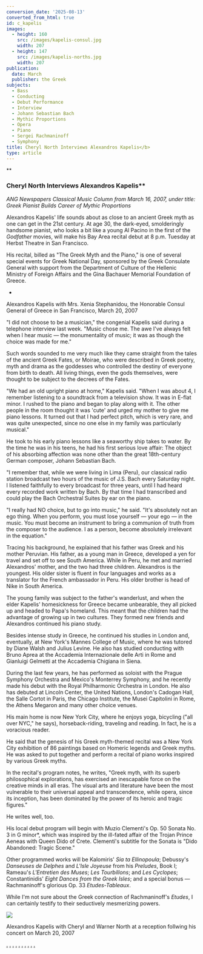 ```yaml
---
conversion_date: '2025-08-13'
converted_from_html: true
id: c_kapelis
images:
  - height: 160
    src: /images/kapelis-consul.jpg
    width: 207
  - height: 147
    src: /images/kapelis-norths.jpg
    width: 207
publication:
  date: March
  publisher: the Greek
subjects:
  - Bass
  - Conducting
  - Debut Performance
  - Interview
  - Johann Sebastian Bach
  - Mythic Proportions
  - Opera
  - Piano
  - Sergei Rachmaninoff
  - Symphony
title: Cheryl North Interviews Alexandros Kapelis</b>
type: article
---
```


**
### Cheryl North Interviews Alexandros Kapelis**

*ANG Newspapers Classical Music
 Column from March 16, 2007, under title: Greek Pianist Builds Career of Mythic Proportions*

Alexandros Kapelis' life sounds about as close to an ancient Greek myth as one can get in the 21st century. At age 30, the dark-eyed, smolderingly handsome pianist, who looks a bit like a young Al Pacino in the first of the *Godfather* movies, will make his Bay Area recital debut at 8 p.m. Tuesday at Herbst Theatre in San Francisco.

 His recital, billed as "The Greek Myth and the Piano," is one of several special events for Greek National Day, sponsored by the Greek Consulate General with support from the Department of Culture of the Hellenic Ministry of Foreign Affairs and the Gina Bachauer Memorial Foundation of Greece.

*

Alexandros Kapelis with Mrs. Xenia Stephanidou, the Honorable
Consul General of Greece in San Francisco, March 20, 2007

 "I did not choose to be a musician," the congenial Kapelis said during a telephone interview last week. "Music chose me. The awe I've always felt when I hear music — the monumentality of music; it was as though the choice was made for me."

 Such words sounded to me very much like they came straight from the tales of the ancient Greek Fates, or Moirae, who were described in Greek poetry, myth and drama as the goddesses who controlled the destiny of everyone from birth to death. All living things, even the gods themselves, were thought to be subject to the decrees of the Fates.

 "We had an old upright piano at home," Kapelis said. "When I was about 4, I remember listening to a soundtrack from a television show. It was in E-flat minor. I rushed to the piano and began to play along with it. The other people in the room thought it was 'cute' and urged my mother to give me piano lessons. It turned out that I had perfect pitch, which is very rare, and was quite unexpected, since no one else in my family was particularly musical."

 He took to his early piano lessons like a seaworthy ship takes to water. By the time he was in his teens, he had his first serious love affair: The object of his absorbing affection was none other than the great 18th-century German composer, Johann Sebastian Bach.

 "I remember that, while we were living in Lima (Peru), our classical radio station broadcast two hours of the music of J.S. Bach every Saturday night. I listened faithfully to every broadcast for three years, until I had heard every recorded work written by Bach. By that time I had transcribed and could play the Bach Orchestral Suites by ear on the piano.

 "I really had NO choice, but to go into music," he said. "It's absolutely not an ego thing. When you perform, you must lose yourself — your ego — in the music. You must become an instrument to bring a communion of truth from the composer to the audience. I as a person, become absolutely irrelevant in the equation."

 Tracing his background, he explained that his father was Greek and his mother Peruvian. His father, as a young man in Greece, developed a yen for travel and set off to see South America. While in Peru, he met and married Alexandros' mother, and the two had three children. Alexandros is the youngest. His older sister is fluent in four languages and works as a translator for the French ambassador in Peru. His older brother is head of Nike in South America.

 The young family was subject to the father's wanderlust, and when the elder Kapelis' homesickness for Greece became unbearable, they all picked up and headed to Papa's homeland. This meant that the children had the advantage of growing up in two cultures. They formed new friends and Alexandros continued his piano study.

 Besides intense study in Greece, he continued his studies in London and, eventually, at New York's Mannes College of Music, where he was tutored by Diane Walsh and Julius Levine. He also has studied conducting with Bruno Aprea at the Accademia Internazionale delle Arti in Rome and Gianluigi Gelmetti at the Accademia Chigiana in Siena.

 During the last few years, he has performed as soloist with the Prague Symphony Orchestra and Mexico's Monterrey Symphony, and he recently made his debut with the Royal Philharmonic Orchestra in London. He also has debuted at Lincoln Center, the United Nations, London's Cadogan Hall, the Salle Cortot in Paris, the Chicago Institute, the Musei Capitolini in Rome, the Athens Megaron and many other choice venues.

 His main home is now New York City, where he enjoys yoga, bicycling ("all over NYC," he says), horseback-riding, traveling and reading. In fact, he is a voracious reader.

 He said that the genesis of his Greek myth-themed recital was a New York City exhibition of 86 paintings based on Homeric legends and Greek myths. He was asked to put together and perform a recital of piano works inspired by various Greek myths.

 In the recital's program notes, he writes, "Greek myth, with its superb philosophical explorations, has exercised an inescapable force on the creative minds in all eras. The visual arts and literature have been the most vulnerable to their universal appeal and transcendence, while opera, since its inception, has been dominated by the power of its heroic and tragic figures."

 He writes well, too.

 His local debut program will begin with Muzio Clementi's Op. 50 Sonata No. 3 in G minor*, which was inspired by the ill-fated affair of the Trojan Prince Aeneas with Queen Dido of Crete. Clementi's subtitle for the Sonata is "Dido Abandoned: Tragic Scene."

 Other programmed works will be Kalomiris' *Sia ta Ellinopoula*; Debussy's *Danseuses de Delphes* and *L'Isle Joyeuse* from his *Preludes*, Book I; Rameau's *L'Entretien des Muses*; *Les Tourbillons*; and *Les Cyclopes*; Constantinidis' *Eight Dances from the Greek Isles*; and a special bonus — Rachmaninoff's glorious Op. 33 *Etudes-Tableaux*.

 While I'm not sure about the Greek connection of Rachmaninoff's *Etudes*, I can certainly testify to their seductively mesmerizing powers.

![](/images/kapelis-norths.jpg)

Alexandros Kapelis with Cheryl and Warner North at a reception follwing his concert on March 20, 2007

[.](http://www.dunningmarketing.com/) [.](http://www.witnessamerica.com/) [.](http://www.witnessamerica.com/camcorders) [.](http://www.ksql.com/) [.](http://www.ascendaviation.com/) [.](http://www.echovalleysupply.com/) [.](http://www.northworks.net/) [.](http://www.attainia.com/) [.](http://www.briandunning.com/) [.](http://www.rolandovillazon.com/)
